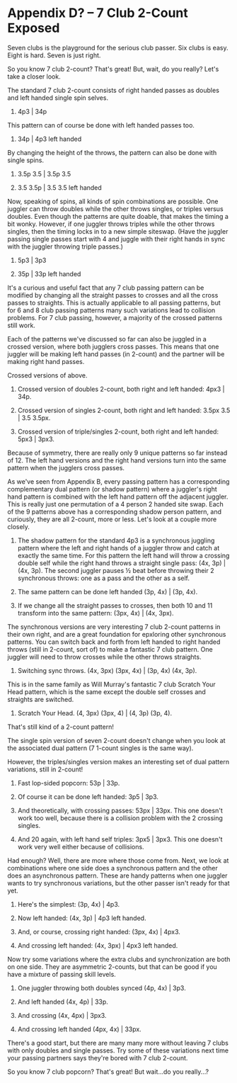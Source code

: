 Appendix D? – 7 Club 2-Count Exposed
====================================

Seven clubs is the playground for the serious club passer. Six clubs is easy. Eight is hard. Seven is just right.

So you know 7 club 2-count? That's great! But, wait, do you really? Let's take a closer look.

The standard 7 club 2-count consists of right handed passes as doubles and left handed single spin selves.

1.  4p3 | 34p

This pattern can of course be done with left handed passes too.

1.  34p | 4p3 left handed

By changing the height of the throws, the pattern can also be done with single spins.

1.  3.5p 3.5 | 3.5p 3.5

2.  3.5 3.5p | 3.5 3.5 left handed

Now, speaking of spins, all kinds of spin combinations are possible. One juggler can throw doubles while the other throws singles, or triples versus doubles. Even though the patterns are quite doable, that makes the timing a bit wonky. However, if one juggler throws triples while the other throws singles, then the timing locks in to a new simple siteswap. (Have the juggler passing single passes start with 4 and juggle with their right hands in sync with the juggler throwing triple passes.)

1.  5p3 | 3p3

2.  35p | 33p left handed

It's a curious and useful fact that any 7 club passing pattern can be modified by changing all the straight passes to crosses and all the cross passes to straights. This is actually applicable to all passing patterns, but for 6 and 8 club passing patterns many such variations lead to collision problems. For 7 club passing, however, a majority of the crossed patterns still work.

Each of the patterns we've discussed so far can also be juggled in a crossed version, where both jugglers cross passes. This means that one juggler will be making left hand passes (in 2-count) and the partner will be making right hand passes.

Crossed versions of above.

1.  Crossed version of doubles 2-count, both right and left handed: 4px3 | 34p.

2.  Crossed version of singles 2-count, both right and left handed: 3.5px 3.5 | 3.5 3.5px.

3.  Crossed version of triple/singles 2-count, both right and left handed: 5px3 | 3px3.

Because of symmetry, there are really only 9 unique patterns so far instead of 12. The left hand versions and the right hand versions turn into the same pattern when the jugglers cross passes.

As we've seen from Appendix B, every passing pattern has a corresponding complementary dual pattern (or shadow pattern) where a juggler's right hand pattern is combined with the left hand pattern off the adjacent juggler. This is really just one permutation of a 4 person 2 handed site swap. Each of the 9 patterns above has a corresponding shadow person pattern, and curiously, they are all 2-count, more or less. Let's look at a couple more closely.

1.  The shadow pattern for the standard 4p3 is a synchronous juggling pattern where the left and right hands of a juggler throw and catch at exactly the same time. For this pattern the left hand will throw a crossing double self while the right hand throws a straight single pass: (4x, 3p) | (4x, 3p). The second juggler pauses ½ beat before throwing their 2 synchronous throws: one as a pass and the other as a self.

2.  The same pattern can be done left handed (3p, 4x) | (3p, 4x).

3.  If we change all the straight passes to crosses, then both 10 and 11 transform into the same pattern: (3px, 4x) | (4x, 3px).

The synchronous versions are very interesting 7 club 2-count patterns in their own right, and are a great foundation for epxloring other synchronous patterns. You can switch back and forth from left handed to right handed throws (still in 2-count, sort of) to make a fantastic 7 club pattern. One juggler will need to throw crosses while the other throws straights.

1.  Switching sync throws. (4x, 3px) (3px, 4x) | (3p, 4x) (4x, 3p).

This is in the same family as Will Murray's fantastic 7 club Scratch Your Head pattern, which is the same except the double self crosses and straights are switched.

1.  Scratch Your Head. (4, 3px) (3px, 4) | (4, 3p) (3p, 4).

That's still kind of a 2-count pattern!

The single spin version of seven 2-count doesn't change when you look at the associated dual pattern (7 1-count singles is the same way).

However, the triples/singles version makes an interesting set of dual pattern variations, still in 2-count!

1.  Fast lop-sided popcorn: 53p | 33p.

2.  Of course it can be done left handed: 3p5 | 3p3.

3.  And theoretically, with crossing passes: 53px | 33px. This one doesn't work too well, because there is a collision problem with the 2 crossing singles.

4.  And 20 again, with left hand self triples: 3px5 | 3px3. This one doesn't work very well either because of collisions.

Had enough? Well, there are more where those come from. Next, we look at combinations where one side does a synchronous pattern and the other does an asynchronous pattern. These are handy patterns when one juggler wants to try synchronous variations, but the other passer isn't ready for that yet.

1.  Here's the simplest: (3p, 4x) | 4p3.

2.  Now left handed: (4x, 3p) | 4p3 left handed.

3.  And, or course, crossing right handed: (3px, 4x) | 4px3.

4.  And crossing left handed: (4x, 3px) | 4px3 left handed.

Now try some variations where the extra clubs and synchronization are both on one side. They are asymmetric 2-counts, but that can be good if you have a mixture of passing skill levels.

1.  One juggler throwing both doubles synced (4p, 4x) | 3p3.

2.  And left handed (4x, 4p) | 33p.

3.  And crossing (4x, 4px) | 3px3.

4.  And crossing left handed (4px, 4x) | 33px.

There's a good start, but there are many many more without leaving 7 clubs with only doubles and single passes. Try some of these variations next time your passing partners says they're bored with 7 club 2-count.

So you know 7 club popcorn? That's great! But wait...do you really...?
